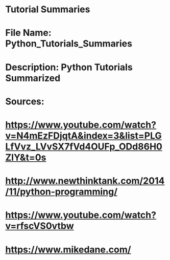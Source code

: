# Tutorial Summaries 

# File Name: Python_Tutorials_Summaries
# Description: Python Tutorials Summarized
# Sources:
# https://www.youtube.com/watch?v=N4mEzFDjqtA&index=3&list=PLGLfVvz_LVvSX7fVd4OUFp_ODd86H0ZIY&t=0s
# http://www.newthinktank.com/2014/11/python-programming/
# https://www.youtube.com/watch?v=rfscVS0vtbw
# https://www.mikedane.com/
